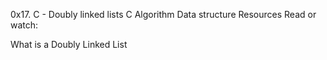 0x17. C - Doubly linked lists
C
Algorithm
Data structure
Resources
Read or watch:

What is a Doubly Linked List
